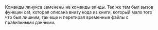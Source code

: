 Команды линукса заменены на команды винды.
Так же там был вызов функции cat, которая описана внизу кода из книги,
который мало того что был лишним, так еще и перетирал временные файлы с правильными данными.